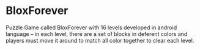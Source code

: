 # BloxForever
Puzzle Game called BloxForever with 16 levels
developed in android language – in each level, there are a set of blocks in deferent colors 
and players must move it around to match all color together to clear each level.

